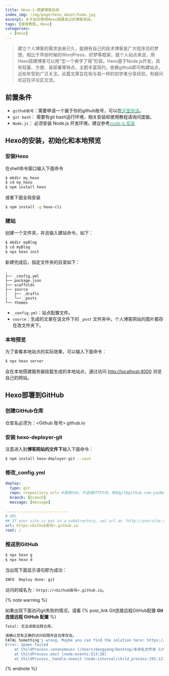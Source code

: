 ```yaml
---
title: Hexo-1-搭建博客系统
index_img: /img/page/hexo_about/home.jpg
excerpt: 关于如何使用Hexo搭建自己的博客系统。
tags: [使用教程, Hexo]
categories: 
  - [Hexo]
---
```


> 建立个人博客的需求由来已久，能拥有自己的技术博客是广大程序员的梦想。相比于早些时候的WordPress、织梦等框架，就个人站点来说，用Hexo搭建博客可以用“怎一个爽字了得”形容。Hexo基于Node.js开发，具有轻量、方便、易部署等特点，主题丰富简约，依赖github即可构建站点，近些年受到广泛关注。此篇文章旨在和与我一样的初学者分享经验，有疑问欢迎在评论区交流。



## 前置条件

- `github账号`：需要申请一个属于你的github账号，可以在[<font color='#3eaf7c'>这里申请</font>](https://github.com/)。
- `git bash`： 需要有git bash运行环境，相关安装和使用教程请询问度娘。
- `Node.js`： 必须安装 Node.js 开发环境，建议参考[<font color='#3eaf7c'>node.js 安装</font>]()



## Hexo的安装，初始化和本地预览

### 安装Hexo

在shell命令窗口输入下面命令

```sh
$ mkdir my_hexo
$ cd my_hexo
$ npm install hexo
```

或者下面全局安装

```sh
$ npm install -g hexo-cli
```



### 建站

创建一个文件夹，并且输入建站命令，如下：

```sh
$ mkdir myBlog
$ cd myBlog
$ npx hexo init
```

新建完成后，指定文件夹的目录如下：

```
.
├── _config.yml
├── package.json
├── scaffolds
├── source
|   ├── _drafts
|   └── _posts
└── themes
```

- `_config.yml`：站点配置文件。
- `source`：生成的文章在该文件下的 `_post` 文件夹中。个人博客网站的图片都存在改文件夹下。



### 本地预览

为了查看本地站点的实际效果，可以输入下面命令：

```sh
$ npx hexo server
```

会在本地搭建服务器挂载生成的本地站点，通过访问 [http://localhost:4000](http://localhost:4000/) 浏览自己的网站。



## Hexo部署到GitHub

### 创建GitHub仓库

仓库名必须为：<Github 账号>.github.io



### 安装 **hexo-deployer-git**

注意进入到**博客网站的文件下**输入下面命令：

```sh
$ npm install hexo-deployer-git --save
```



### 修改_config.yml

```yaml
deploy:
  type: git
  repo: <repository url> #使用SSH，不适用HTTPS的，例如git@github.com:youName/youName.github.io.git
  branch: [branch]
  message: [message]
  
----------------------------
# URL
## If your site is put in a subdirectory, set url as 'http://yoursite.com/child' and root as '/child/'
url: https:<Github账号>.github.io
root: /
```



### 推送到GitHub

```sh
$ npx hexo g
$ npx hexo d
```

当出现下面显示语句即为成功：

```sh
INFO  Deploy done: git
```

访问的域名为：`https://<Github账号>.github.io`。



{% note warning %}

如果出现下面访问git失败的情况，请看 {% post_link Git连接远程GitHub配置 **Git 连接远程 GitHub 配置** %}

```sh
fatal: 无法读取远程仓库。

请确认您有正确的访问权限并且仓库存在。
FATAL Something's wrong. Maybe you can find the solution here: https://hexo.io/docs/troubleshooting.html
Error: Spawn failed
    at ChildProcess.<anonymous> (/Users/dengyang/Desktop/未命名文件夹 2/myblog/node_modules/hexo-util/lib/spawn.js:51:21)
    at ChildProcess.emit (node:events:513:28)
    at ChildProcess._handle.onexit (node:internal/child_process:291:12)
```

{% endnote %}
